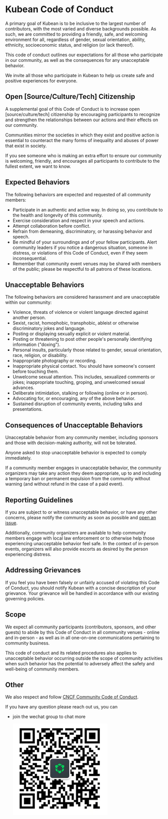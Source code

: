 # Kubean Code of Conduct

A primary goal of Kubean is to be inclusive to the largest number of contributors,
with the most varied and diverse backgrounds possible. As such, we are committed to
providing a friendly, safe, and welcoming environment for all, regardless of gender,
sexual orientation, ability, ethnicity, socioeconomic status, and religion (or lack thereof).

This code of conduct outlines our expectations for all those who participate in our community,
as well as the consequences for any unacceptable behavior.

We invite all those who participate in Kubean to help us create safe and positive experiences for everyone.

## Open [Source/Culture/Tech] Citizenship

A supplemental goal of this Code of Conduct is to increase open [source/culture/tech] citizenship
by encouraging participants to recognize and strengthen the relationships between our actions and
their effects on our community.

Communities mirror the societies in which they exist and positive action is essential to counteract
the many forms of inequality and abuses of power that exist in society.

If you see someone who is making an extra effort to ensure our community is welcoming, friendly,
and encourages all participants to contribute to the fullest extent, we want to know.

## Expected Behaviors

The following behaviors are expected and requested of all community members:

- Participate in an authentic and active way. In doing so, you contribute to the health and longevity of this community.
- Exercise consideration and respect in your speech and actions.
- Attempt collaboration before conflict.
- Refrain from demeaning, discriminatory, or harassing behavior and speech.
- Be mindful of your surroundings and of your fellow participants. Alert community leaders
  if you notice a dangerous situation, someone in distress, or violations of this Code of Conduct,
  even if they seem inconsequential.
- Remember that community event venues may be shared with members of the public; please be
  respectful to all patrons of these locations.

## Unacceptable Behaviors

The following behaviors are considered harassment and are unacceptable within our community:

- Violence, threats of violence or violent language directed against another person.
- Sexist, racist, homophobic, transphobic, ableist or otherwise discriminatory jokes and language.
- Posting or displaying sexually explicit or violent material.
- Posting or threatening to post other people's personally identifying information ("doxing").
- Personal insults, particularly those related to gender, sexual orientation, race, religion, or disability.
- Inappropriate photography or recording.
- Inappropriate physical contact. You should have someone's consent before touching them.
- Unwelcome sexual attention. This includes, sexualized comments or jokes; inappropriate touching, groping, and unwelcomed sexual advances.
- Deliberate intimidation, stalking or following (online or in person).
- Advocating for, or encouraging, any of the above behavior.
- Sustained disruption of community events, including talks and presentations.

## Consequences of Unacceptable Behaviors

Unacceptable behavior from any community member, including sponsors and those with
decision-making authority, will not be tolerated.

Anyone asked to stop unacceptable behavior is expected to comply immediately.

If a community member engages in unacceptable behavior, the community organizers
may take any action they deem appropriate, up to and including a temporary ban or
permanent expulsion from the community without warning (and without refund in the
case of a paid event).

## Reporting Guidelines

If you are subject to or witness unacceptable behavior, or have any other concerns,
please notify the community as soon as possible and [open an issue](https://github.com/kubean-io/kubean/issues).

Additionally, community organizers are available to help community members engage
with local law enforcement or to otherwise help those experiencing unacceptable
behavior feel safe. In the context of in-person events, organizers will also provide
escorts as desired by the person experiencing distress.

## Addressing Grievances

If you feel you have been falsely or unfairly accused of violating this Code of Conduct,
you should notify Kubean with a concise description of your grievance. Your grievance
will be handled in accordance with our existing governing policies.

## Scope

We expect all community participants (contributors, sponsors, and other
guests) to abide by this Code of Conduct in all community venues - online and in-person - as
well as in all one-on-one communications pertaining to community business.

This code of conduct and its related procedures also applies to unacceptable behavior
occurring outside the scope of community activities when such behavior has the potential
to adversely affect the safety and well-being of community members.

## Other

We also respect and follow
[CNCF Community Code of Conduct](https://github.com/cncf/foundation/blob/main/code-of-conduct.md).

If you have any question please reach out us, you can

- join the wechat group to chat more

  ![QR code for Wechat](docs/overrides/assets/images/wechat.png)